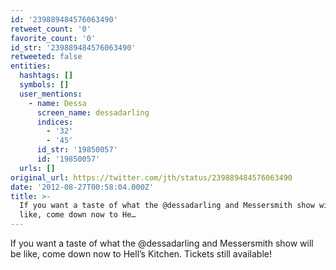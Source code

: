 ```yaml
---
id: '239889484576063490'
retweet_count: '0'
favorite_count: '0'
id_str: '239889484576063490'
retweeted: false
entities:
  hashtags: []
  symbols: []
  user_mentions:
    - name: Dessa
      screen_name: dessadarling
      indices:
        - '32'
        - '45'
      id_str: '19850057'
      id: '19850057'
  urls: []
original_url: https://twitter.com/jth/status/239889484576063490
date: '2012-08-27T00:58:04.000Z'
title: >-
  If you want a taste of what the @dessadarling and Messersmith show will be
  like, come down now to He…
---
```


If you want a taste of what the @dessadarling and Messersmith show will be like, come down now to Hell’s Kitchen. Tickets still available!